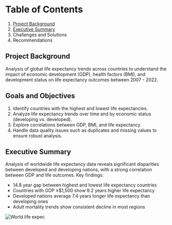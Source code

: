 # Table of Contents
1. [Project Background](#project-background)
2. [Executive Summary](#executive-summary)
3. Challenges and Solutions
4. Recommendations

## Project Background
Analysis of global life expectancy trends across countries to understand the impact
of economic development (GDP), health factors (BMI), and development status on
life expectancy outcomes between 2007 - 2022.

## Goals and Objectives 
1. Identify countries with the highest and lowest life expectancies.
2. Analyze life expectancy trends over time and by economic status (developing vs.
developed).
3. Explore correlations between GDP, BMI, and life expectancy.
4. Handle data quality issues such as duplicates and missing values to ensure robust
analysis.

## Executive Summary
Analysis of worldwide life expectancy data reveals significant disparities between
developed and developing nations, with a strong correlation between GDP and life
outcomes. Key findings:
* 14.8 year gap between highest and lowest life expectancy countries
* Countries with GDP ≥$1,500 show 9.2 years higher life expectancy
* Developed nations average 7.4 years longer life expectancy than developing
ones
* Adult mortality trends show consistent decline in most regions


![World life expec](https://github.com/user-attachments/assets/0acee083-469e-4a1f-9a9b-9daaab376d23)

